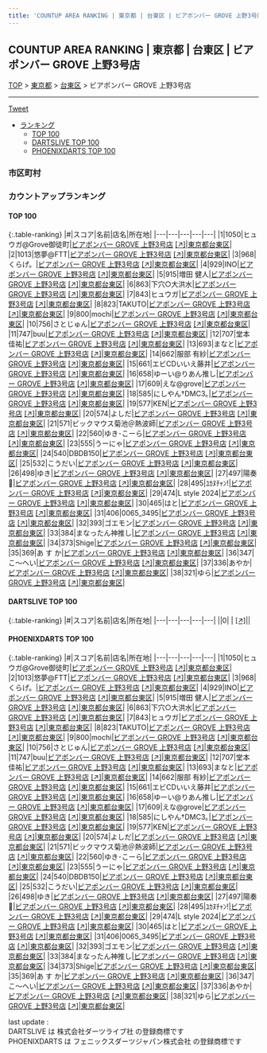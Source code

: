 ```yaml
---
title: 'COUNTUP AREA RANKING | 東京都 | 台東区 | ビアポンバー GROVE 上野3号店'
---
```

## COUNTUP AREA RANKING | 東京都 | 台東区 | ビアポンバー GROVE 上野3号店

[TOP](/darts/rank/) > [東京都](/darts/rank/東京都/) > [台東区](/darts/rank/東京都/台東区/) > ビアポンバー GROVE 上野3号店

___

<a href="https://twitter.com/share?ref_src=twsrc%5Etfw" data-text="COUNTUP AREA RANKING | 東京都台東区ビアポンバー GROVE 上野3号店" class="twitter-share-button" data-hashtags="DARTSLIVE,PHOENIXDARTS,darts,ダーツ" data-show-count="false">Tweet</a>

* [ランキング](#カウントアップランキング)
    * [TOP 100](#top-100)
    * [DARTSLIVE TOP 100](#dartslive-top-100)
    * [PHOENIXDARTS TOP 100](#phoenixdarts-top-100)

### 市区町村

<ul>

</ul>

### カウントアップランキング

#### TOP 100



{:.table-ranking}
|#|スコア|名前|店名|所在地|
|---|---|---|---|---|
|1|1050|<span class="rank-name-pd">ヒュウガ@Grove御徒町</span>|<a href="/darts/rank/shops/93623.html">ビアポンバー GROVE 上野3号店</a> <a href="https://vs.phoenixdarts.com/jp/shop/shopDetailInfo/s_93623?s_seq=93623">[↗]</a>|<a href="/darts/rank/東京都/台東区">東京都台東区</a>|
|2|1013|<span class="rank-name-pd">悠夢@FTT</span>|<a href="/darts/rank/shops/93623.html">ビアポンバー GROVE 上野3号店</a> <a href="https://vs.phoenixdarts.com/jp/shop/shopDetailInfo/s_93623?s_seq=93623">[↗]</a>|<a href="/darts/rank/東京都/台東区">東京都台東区</a>|
|3|968|<span class="rank-name-pd">くらげ。</span>|<a href="/darts/rank/shops/93623.html">ビアポンバー GROVE 上野3号店</a> <a href="https://vs.phoenixdarts.com/jp/shop/shopDetailInfo/s_93623?s_seq=93623">[↗]</a>|<a href="/darts/rank/東京都/台東区">東京都台東区</a>|
|4|929|<span class="rank-name-pd">INO</span>|<a href="/darts/rank/shops/93623.html">ビアポンバー GROVE 上野3号店</a> <a href="https://vs.phoenixdarts.com/jp/shop/shopDetailInfo/s_93623?s_seq=93623">[↗]</a>|<a href="/darts/rank/東京都/台東区">東京都台東区</a>|
|5|915|<span class="rank-name-pd"><span class="pro-icon-pd"></span>増田 健人</span>|<a href="/darts/rank/shops/93623.html">ビアポンバー GROVE 上野3号店</a> <a href="https://vs.phoenixdarts.com/jp/shop/shopDetailInfo/s_93623?s_seq=93623">[↗]</a>|<a href="/darts/rank/東京都/台東区">東京都台東区</a>|
|6|863|<span class="rank-name-pd">下穴○大洪水</span>|<a href="/darts/rank/shops/93623.html">ビアポンバー GROVE 上野3号店</a> <a href="https://vs.phoenixdarts.com/jp/shop/shopDetailInfo/s_93623?s_seq=93623">[↗]</a>|<a href="/darts/rank/東京都/台東区">東京都台東区</a>|
|7|843|<span class="rank-name-pd">ヒュウガ</span>|<a href="/darts/rank/shops/93623.html">ビアポンバー GROVE 上野3号店</a> <a href="https://vs.phoenixdarts.com/jp/shop/shopDetailInfo/s_93623?s_seq=93623">[↗]</a>|<a href="/darts/rank/東京都/台東区">東京都台東区</a>|
|8|823|<span class="rank-name-pd">TAKUTO</span>|<a href="/darts/rank/shops/93623.html">ビアポンバー GROVE 上野3号店</a> <a href="https://vs.phoenixdarts.com/jp/shop/shopDetailInfo/s_93623?s_seq=93623">[↗]</a>|<a href="/darts/rank/東京都/台東区">東京都台東区</a>|
|9|800|<span class="rank-name-pd">mochi</span>|<a href="/darts/rank/shops/93623.html">ビアポンバー GROVE 上野3号店</a> <a href="https://vs.phoenixdarts.com/jp/shop/shopDetailInfo/s_93623?s_seq=93623">[↗]</a>|<a href="/darts/rank/東京都/台東区">東京都台東区</a>|
|10|756|<span class="rank-name-pd">さとじゅん</span>|<a href="/darts/rank/shops/93623.html">ビアポンバー GROVE 上野3号店</a> <a href="https://vs.phoenixdarts.com/jp/shop/shopDetailInfo/s_93623?s_seq=93623">[↗]</a>|<a href="/darts/rank/東京都/台東区">東京都台東区</a>|
|11|747|<span class="rank-name-pd">buu</span>|<a href="/darts/rank/shops/93623.html">ビアポンバー GROVE 上野3号店</a> <a href="https://vs.phoenixdarts.com/jp/shop/shopDetailInfo/s_93623?s_seq=93623">[↗]</a>|<a href="/darts/rank/東京都/台東区">東京都台東区</a>|
|12|707|<span class="rank-name-pd"><span class="pro-icon-pd"></span>堂本 佳祐</span>|<a href="/darts/rank/shops/93623.html">ビアポンバー GROVE 上野3号店</a> <a href="https://vs.phoenixdarts.com/jp/shop/shopDetailInfo/s_93623?s_seq=93623">[↗]</a>|<a href="/darts/rank/東京都/台東区">東京都台東区</a>|
|13|693|<span class="rank-name-pd">まなと</span>|<a href="/darts/rank/shops/93623.html">ビアポンバー GROVE 上野3号店</a> <a href="https://vs.phoenixdarts.com/jp/shop/shopDetailInfo/s_93623?s_seq=93623">[↗]</a>|<a href="/darts/rank/東京都/台東区">東京都台東区</a>|
|14|662|<span class="rank-name-pd"><span class="pro-icon-pd"></span>服部 有紗</span>|<a href="/darts/rank/shops/93623.html">ビアポンバー GROVE 上野3号店</a> <a href="https://vs.phoenixdarts.com/jp/shop/shopDetailInfo/s_93623?s_seq=93623">[↗]</a>|<a href="/darts/rank/東京都/台東区">東京都台東区</a>|
|15|661|<span class="rank-name-pd">エビCDいいえ藤井</span>|<a href="/darts/rank/shops/93623.html">ビアポンバー GROVE 上野3号店</a> <a href="https://vs.phoenixdarts.com/jp/shop/shopDetailInfo/s_93623?s_seq=93623">[↗]</a>|<a href="/darts/rank/東京都/台東区">東京都台東区</a>|
|16|658|<span class="rank-name-pd">ゆーい@りあん推し</span>|<a href="/darts/rank/shops/93623.html">ビアポンバー GROVE 上野3号店</a> <a href="https://vs.phoenixdarts.com/jp/shop/shopDetailInfo/s_93623?s_seq=93623">[↗]</a>|<a href="/darts/rank/東京都/台東区">東京都台東区</a>|
|17|609|<span class="rank-name-pd">えな@grove</span>|<a href="/darts/rank/shops/93623.html">ビアポンバー GROVE 上野3号店</a> <a href="https://vs.phoenixdarts.com/jp/shop/shopDetailInfo/s_93623?s_seq=93623">[↗]</a>|<a href="/darts/rank/東京都/台東区">東京都台東区</a>|
|18|585|<span class="rank-name-pd">にしやん†DMC3｡</span>|<a href="/darts/rank/shops/93623.html">ビアポンバー GROVE 上野3号店</a> <a href="https://vs.phoenixdarts.com/jp/shop/shopDetailInfo/s_93623?s_seq=93623">[↗]</a>|<a href="/darts/rank/東京都/台東区">東京都台東区</a>|
|19|577|<span class="rank-name-pd">KEN</span>|<a href="/darts/rank/shops/93623.html">ビアポンバー GROVE 上野3号店</a> <a href="https://vs.phoenixdarts.com/jp/shop/shopDetailInfo/s_93623?s_seq=93623">[↗]</a>|<a href="/darts/rank/東京都/台東区">東京都台東区</a>|
|20|574|<span class="rank-name-pd">よしだ</span>|<a href="/darts/rank/shops/93623.html">ビアポンバー GROVE 上野3号店</a> <a href="https://vs.phoenixdarts.com/jp/shop/shopDetailInfo/s_93623?s_seq=93623">[↗]</a>|<a href="/darts/rank/東京都/台東区">東京都台東区</a>|
|21|571|<span class="rank-name-pd">ビックマウス菊池＠熱波師</span>|<a href="/darts/rank/shops/93623.html">ビアポンバー GROVE 上野3号店</a> <a href="https://vs.phoenixdarts.com/jp/shop/shopDetailInfo/s_93623?s_seq=93623">[↗]</a>|<a href="/darts/rank/東京都/台東区">東京都台東区</a>|
|22|560|<span class="rank-name-pd">ゆき･こーら</span>|<a href="/darts/rank/shops/93623.html">ビアポンバー GROVE 上野3号店</a> <a href="https://vs.phoenixdarts.com/jp/shop/shopDetailInfo/s_93623?s_seq=93623">[↗]</a>|<a href="/darts/rank/東京都/台東区">東京都台東区</a>|
|23|555|<span class="rank-name-pd">うーにゃ</span>|<a href="/darts/rank/shops/93623.html">ビアポンバー GROVE 上野3号店</a> <a href="https://vs.phoenixdarts.com/jp/shop/shopDetailInfo/s_93623?s_seq=93623">[↗]</a>|<a href="/darts/rank/東京都/台東区">東京都台東区</a>|
|24|540|<span class="rank-name-pd">DBDB150</span>|<a href="/darts/rank/shops/93623.html">ビアポンバー GROVE 上野3号店</a> <a href="https://vs.phoenixdarts.com/jp/shop/shopDetailInfo/s_93623?s_seq=93623">[↗]</a>|<a href="/darts/rank/東京都/台東区">東京都台東区</a>|
|25|532|<span class="rank-name-pd">こうだい</span>|<a href="/darts/rank/shops/93623.html">ビアポンバー GROVE 上野3号店</a> <a href="https://vs.phoenixdarts.com/jp/shop/shopDetailInfo/s_93623?s_seq=93623">[↗]</a>|<a href="/darts/rank/東京都/台東区">東京都台東区</a>|
|26|498|<span class="rank-name-pd">ゆき</span>|<a href="/darts/rank/shops/93623.html">ビアポンバー GROVE 上野3号店</a> <a href="https://vs.phoenixdarts.com/jp/shop/shopDetailInfo/s_93623?s_seq=93623">[↗]</a>|<a href="/darts/rank/東京都/台東区">東京都台東区</a>|
|27|497|<span class="rank-name-pd">陽奏🥂</span>|<a href="/darts/rank/shops/93623.html">ビアポンバー GROVE 上野3号店</a> <a href="https://vs.phoenixdarts.com/jp/shop/shopDetailInfo/s_93623?s_seq=93623">[↗]</a>|<a href="/darts/rank/東京都/台東区">東京都台東区</a>|
|28|495|<span class="rank-name-pd">ﾕｶﾇﾁｬﾝ!</span>|<a href="/darts/rank/shops/93623.html">ビアポンバー GROVE 上野3号店</a> <a href="https://vs.phoenixdarts.com/jp/shop/shopDetailInfo/s_93623?s_seq=93623">[↗]</a>|<a href="/darts/rank/東京都/台東区">東京都台東区</a>|
|29|474|<span class="rank-name-pd">L style 2024</span>|<a href="/darts/rank/shops/93623.html">ビアポンバー GROVE 上野3号店</a> <a href="https://vs.phoenixdarts.com/jp/shop/shopDetailInfo/s_93623?s_seq=93623">[↗]</a>|<a href="/darts/rank/東京都/台東区">東京都台東区</a>|
|30|465|<span class="rank-name-pd">はと</span>|<a href="/darts/rank/shops/93623.html">ビアポンバー GROVE 上野3号店</a> <a href="https://vs.phoenixdarts.com/jp/shop/shopDetailInfo/s_93623?s_seq=93623">[↗]</a>|<a href="/darts/rank/東京都/台東区">東京都台東区</a>|
|31|406|<span class="rank-name-pd">0065_3495</span>|<a href="/darts/rank/shops/93623.html">ビアポンバー GROVE 上野3号店</a> <a href="https://vs.phoenixdarts.com/jp/shop/shopDetailInfo/s_93623?s_seq=93623">[↗]</a>|<a href="/darts/rank/東京都/台東区">東京都台東区</a>|
|32|393|<span class="rank-name-pd">ゴエモン</span>|<a href="/darts/rank/shops/93623.html">ビアポンバー GROVE 上野3号店</a> <a href="https://vs.phoenixdarts.com/jp/shop/shopDetailInfo/s_93623?s_seq=93623">[↗]</a>|<a href="/darts/rank/東京都/台東区">東京都台東区</a>|
|33|384|<span class="rank-name-pd">まなったん神推し</span>|<a href="/darts/rank/shops/93623.html">ビアポンバー GROVE 上野3号店</a> <a href="https://vs.phoenixdarts.com/jp/shop/shopDetailInfo/s_93623?s_seq=93623">[↗]</a>|<a href="/darts/rank/東京都/台東区">東京都台東区</a>|
|34|373|<span class="rank-name-pd">Shige</span>|<a href="/darts/rank/shops/93623.html">ビアポンバー GROVE 上野3号店</a> <a href="https://vs.phoenixdarts.com/jp/shop/shopDetailInfo/s_93623?s_seq=93623">[↗]</a>|<a href="/darts/rank/東京都/台東区">東京都台東区</a>|
|35|369|<span class="rank-name-pd">あ     す     か</span>|<a href="/darts/rank/shops/93623.html">ビアポンバー GROVE 上野3号店</a> <a href="https://vs.phoenixdarts.com/jp/shop/shopDetailInfo/s_93623?s_seq=93623">[↗]</a>|<a href="/darts/rank/東京都/台東区">東京都台東区</a>|
|36|347|<span class="rank-name-pd">こ〜へい</span>|<a href="/darts/rank/shops/93623.html">ビアポンバー GROVE 上野3号店</a> <a href="https://vs.phoenixdarts.com/jp/shop/shopDetailInfo/s_93623?s_seq=93623">[↗]</a>|<a href="/darts/rank/東京都/台東区">東京都台東区</a>|
|37|336|<span class="rank-name-pd">あやか</span>|<a href="/darts/rank/shops/93623.html">ビアポンバー GROVE 上野3号店</a> <a href="https://vs.phoenixdarts.com/jp/shop/shopDetailInfo/s_93623?s_seq=93623">[↗]</a>|<a href="/darts/rank/東京都/台東区">東京都台東区</a>|
|38|321|<span class="rank-name-pd">ゆら</span>|<a href="/darts/rank/shops/93623.html">ビアポンバー GROVE 上野3号店</a> <a href="https://vs.phoenixdarts.com/jp/shop/shopDetailInfo/s_93623?s_seq=93623">[↗]</a>|<a href="/darts/rank/東京都/台東区">東京都台東区</a>|


#### DARTSLIVE TOP 100



{:.table-ranking}
|#|スコア|名前|店名|所在地|
|---|---|---|---|---|
||0|<span class="rank-name-dl"> </span>|<a href="/darts/rank/shops/.html"></a> <a href="">[↗]</a>|<a href="/darts/rank//"></a>|


#### PHOENIXDARTS TOP 100



{:.table-ranking}
|#|スコア|名前|店名|所在地|
|---|---|---|---|---|
|1|1050|<span class="rank-name-pd">ヒュウガ@Grove御徒町</span>|<a href="/darts/rank/shops/93623.html">ビアポンバー GROVE 上野3号店</a> <a href="https://vs.phoenixdarts.com/jp/shop/shopDetailInfo/s_93623?s_seq=93623">[↗]</a>|<a href="/darts/rank/東京都/台東区">東京都台東区</a>|
|2|1013|<span class="rank-name-pd">悠夢@FTT</span>|<a href="/darts/rank/shops/93623.html">ビアポンバー GROVE 上野3号店</a> <a href="https://vs.phoenixdarts.com/jp/shop/shopDetailInfo/s_93623?s_seq=93623">[↗]</a>|<a href="/darts/rank/東京都/台東区">東京都台東区</a>|
|3|968|<span class="rank-name-pd">くらげ。</span>|<a href="/darts/rank/shops/93623.html">ビアポンバー GROVE 上野3号店</a> <a href="https://vs.phoenixdarts.com/jp/shop/shopDetailInfo/s_93623?s_seq=93623">[↗]</a>|<a href="/darts/rank/東京都/台東区">東京都台東区</a>|
|4|929|<span class="rank-name-pd">INO</span>|<a href="/darts/rank/shops/93623.html">ビアポンバー GROVE 上野3号店</a> <a href="https://vs.phoenixdarts.com/jp/shop/shopDetailInfo/s_93623?s_seq=93623">[↗]</a>|<a href="/darts/rank/東京都/台東区">東京都台東区</a>|
|5|915|<span class="rank-name-pd"><span class="pro-icon-pd"></span>増田 健人</span>|<a href="/darts/rank/shops/93623.html">ビアポンバー GROVE 上野3号店</a> <a href="https://vs.phoenixdarts.com/jp/shop/shopDetailInfo/s_93623?s_seq=93623">[↗]</a>|<a href="/darts/rank/東京都/台東区">東京都台東区</a>|
|6|863|<span class="rank-name-pd">下穴○大洪水</span>|<a href="/darts/rank/shops/93623.html">ビアポンバー GROVE 上野3号店</a> <a href="https://vs.phoenixdarts.com/jp/shop/shopDetailInfo/s_93623?s_seq=93623">[↗]</a>|<a href="/darts/rank/東京都/台東区">東京都台東区</a>|
|7|843|<span class="rank-name-pd">ヒュウガ</span>|<a href="/darts/rank/shops/93623.html">ビアポンバー GROVE 上野3号店</a> <a href="https://vs.phoenixdarts.com/jp/shop/shopDetailInfo/s_93623?s_seq=93623">[↗]</a>|<a href="/darts/rank/東京都/台東区">東京都台東区</a>|
|8|823|<span class="rank-name-pd">TAKUTO</span>|<a href="/darts/rank/shops/93623.html">ビアポンバー GROVE 上野3号店</a> <a href="https://vs.phoenixdarts.com/jp/shop/shopDetailInfo/s_93623?s_seq=93623">[↗]</a>|<a href="/darts/rank/東京都/台東区">東京都台東区</a>|
|9|800|<span class="rank-name-pd">mochi</span>|<a href="/darts/rank/shops/93623.html">ビアポンバー GROVE 上野3号店</a> <a href="https://vs.phoenixdarts.com/jp/shop/shopDetailInfo/s_93623?s_seq=93623">[↗]</a>|<a href="/darts/rank/東京都/台東区">東京都台東区</a>|
|10|756|<span class="rank-name-pd">さとじゅん</span>|<a href="/darts/rank/shops/93623.html">ビアポンバー GROVE 上野3号店</a> <a href="https://vs.phoenixdarts.com/jp/shop/shopDetailInfo/s_93623?s_seq=93623">[↗]</a>|<a href="/darts/rank/東京都/台東区">東京都台東区</a>|
|11|747|<span class="rank-name-pd">buu</span>|<a href="/darts/rank/shops/93623.html">ビアポンバー GROVE 上野3号店</a> <a href="https://vs.phoenixdarts.com/jp/shop/shopDetailInfo/s_93623?s_seq=93623">[↗]</a>|<a href="/darts/rank/東京都/台東区">東京都台東区</a>|
|12|707|<span class="rank-name-pd"><span class="pro-icon-pd"></span>堂本 佳祐</span>|<a href="/darts/rank/shops/93623.html">ビアポンバー GROVE 上野3号店</a> <a href="https://vs.phoenixdarts.com/jp/shop/shopDetailInfo/s_93623?s_seq=93623">[↗]</a>|<a href="/darts/rank/東京都/台東区">東京都台東区</a>|
|13|693|<span class="rank-name-pd">まなと</span>|<a href="/darts/rank/shops/93623.html">ビアポンバー GROVE 上野3号店</a> <a href="https://vs.phoenixdarts.com/jp/shop/shopDetailInfo/s_93623?s_seq=93623">[↗]</a>|<a href="/darts/rank/東京都/台東区">東京都台東区</a>|
|14|662|<span class="rank-name-pd"><span class="pro-icon-pd"></span>服部 有紗</span>|<a href="/darts/rank/shops/93623.html">ビアポンバー GROVE 上野3号店</a> <a href="https://vs.phoenixdarts.com/jp/shop/shopDetailInfo/s_93623?s_seq=93623">[↗]</a>|<a href="/darts/rank/東京都/台東区">東京都台東区</a>|
|15|661|<span class="rank-name-pd">エビCDいいえ藤井</span>|<a href="/darts/rank/shops/93623.html">ビアポンバー GROVE 上野3号店</a> <a href="https://vs.phoenixdarts.com/jp/shop/shopDetailInfo/s_93623?s_seq=93623">[↗]</a>|<a href="/darts/rank/東京都/台東区">東京都台東区</a>|
|16|658|<span class="rank-name-pd">ゆーい@りあん推し</span>|<a href="/darts/rank/shops/93623.html">ビアポンバー GROVE 上野3号店</a> <a href="https://vs.phoenixdarts.com/jp/shop/shopDetailInfo/s_93623?s_seq=93623">[↗]</a>|<a href="/darts/rank/東京都/台東区">東京都台東区</a>|
|17|609|<span class="rank-name-pd">えな@grove</span>|<a href="/darts/rank/shops/93623.html">ビアポンバー GROVE 上野3号店</a> <a href="https://vs.phoenixdarts.com/jp/shop/shopDetailInfo/s_93623?s_seq=93623">[↗]</a>|<a href="/darts/rank/東京都/台東区">東京都台東区</a>|
|18|585|<span class="rank-name-pd">にしやん†DMC3｡</span>|<a href="/darts/rank/shops/93623.html">ビアポンバー GROVE 上野3号店</a> <a href="https://vs.phoenixdarts.com/jp/shop/shopDetailInfo/s_93623?s_seq=93623">[↗]</a>|<a href="/darts/rank/東京都/台東区">東京都台東区</a>|
|19|577|<span class="rank-name-pd">KEN</span>|<a href="/darts/rank/shops/93623.html">ビアポンバー GROVE 上野3号店</a> <a href="https://vs.phoenixdarts.com/jp/shop/shopDetailInfo/s_93623?s_seq=93623">[↗]</a>|<a href="/darts/rank/東京都/台東区">東京都台東区</a>|
|20|574|<span class="rank-name-pd">よしだ</span>|<a href="/darts/rank/shops/93623.html">ビアポンバー GROVE 上野3号店</a> <a href="https://vs.phoenixdarts.com/jp/shop/shopDetailInfo/s_93623?s_seq=93623">[↗]</a>|<a href="/darts/rank/東京都/台東区">東京都台東区</a>|
|21|571|<span class="rank-name-pd">ビックマウス菊池＠熱波師</span>|<a href="/darts/rank/shops/93623.html">ビアポンバー GROVE 上野3号店</a> <a href="https://vs.phoenixdarts.com/jp/shop/shopDetailInfo/s_93623?s_seq=93623">[↗]</a>|<a href="/darts/rank/東京都/台東区">東京都台東区</a>|
|22|560|<span class="rank-name-pd">ゆき･こーら</span>|<a href="/darts/rank/shops/93623.html">ビアポンバー GROVE 上野3号店</a> <a href="https://vs.phoenixdarts.com/jp/shop/shopDetailInfo/s_93623?s_seq=93623">[↗]</a>|<a href="/darts/rank/東京都/台東区">東京都台東区</a>|
|23|555|<span class="rank-name-pd">うーにゃ</span>|<a href="/darts/rank/shops/93623.html">ビアポンバー GROVE 上野3号店</a> <a href="https://vs.phoenixdarts.com/jp/shop/shopDetailInfo/s_93623?s_seq=93623">[↗]</a>|<a href="/darts/rank/東京都/台東区">東京都台東区</a>|
|24|540|<span class="rank-name-pd">DBDB150</span>|<a href="/darts/rank/shops/93623.html">ビアポンバー GROVE 上野3号店</a> <a href="https://vs.phoenixdarts.com/jp/shop/shopDetailInfo/s_93623?s_seq=93623">[↗]</a>|<a href="/darts/rank/東京都/台東区">東京都台東区</a>|
|25|532|<span class="rank-name-pd">こうだい</span>|<a href="/darts/rank/shops/93623.html">ビアポンバー GROVE 上野3号店</a> <a href="https://vs.phoenixdarts.com/jp/shop/shopDetailInfo/s_93623?s_seq=93623">[↗]</a>|<a href="/darts/rank/東京都/台東区">東京都台東区</a>|
|26|498|<span class="rank-name-pd">ゆき</span>|<a href="/darts/rank/shops/93623.html">ビアポンバー GROVE 上野3号店</a> <a href="https://vs.phoenixdarts.com/jp/shop/shopDetailInfo/s_93623?s_seq=93623">[↗]</a>|<a href="/darts/rank/東京都/台東区">東京都台東区</a>|
|27|497|<span class="rank-name-pd">陽奏🥂</span>|<a href="/darts/rank/shops/93623.html">ビアポンバー GROVE 上野3号店</a> <a href="https://vs.phoenixdarts.com/jp/shop/shopDetailInfo/s_93623?s_seq=93623">[↗]</a>|<a href="/darts/rank/東京都/台東区">東京都台東区</a>|
|28|495|<span class="rank-name-pd">ﾕｶﾇﾁｬﾝ!</span>|<a href="/darts/rank/shops/93623.html">ビアポンバー GROVE 上野3号店</a> <a href="https://vs.phoenixdarts.com/jp/shop/shopDetailInfo/s_93623?s_seq=93623">[↗]</a>|<a href="/darts/rank/東京都/台東区">東京都台東区</a>|
|29|474|<span class="rank-name-pd">L style 2024</span>|<a href="/darts/rank/shops/93623.html">ビアポンバー GROVE 上野3号店</a> <a href="https://vs.phoenixdarts.com/jp/shop/shopDetailInfo/s_93623?s_seq=93623">[↗]</a>|<a href="/darts/rank/東京都/台東区">東京都台東区</a>|
|30|465|<span class="rank-name-pd">はと</span>|<a href="/darts/rank/shops/93623.html">ビアポンバー GROVE 上野3号店</a> <a href="https://vs.phoenixdarts.com/jp/shop/shopDetailInfo/s_93623?s_seq=93623">[↗]</a>|<a href="/darts/rank/東京都/台東区">東京都台東区</a>|
|31|406|<span class="rank-name-pd">0065_3495</span>|<a href="/darts/rank/shops/93623.html">ビアポンバー GROVE 上野3号店</a> <a href="https://vs.phoenixdarts.com/jp/shop/shopDetailInfo/s_93623?s_seq=93623">[↗]</a>|<a href="/darts/rank/東京都/台東区">東京都台東区</a>|
|32|393|<span class="rank-name-pd">ゴエモン</span>|<a href="/darts/rank/shops/93623.html">ビアポンバー GROVE 上野3号店</a> <a href="https://vs.phoenixdarts.com/jp/shop/shopDetailInfo/s_93623?s_seq=93623">[↗]</a>|<a href="/darts/rank/東京都/台東区">東京都台東区</a>|
|33|384|<span class="rank-name-pd">まなったん神推し</span>|<a href="/darts/rank/shops/93623.html">ビアポンバー GROVE 上野3号店</a> <a href="https://vs.phoenixdarts.com/jp/shop/shopDetailInfo/s_93623?s_seq=93623">[↗]</a>|<a href="/darts/rank/東京都/台東区">東京都台東区</a>|
|34|373|<span class="rank-name-pd">Shige</span>|<a href="/darts/rank/shops/93623.html">ビアポンバー GROVE 上野3号店</a> <a href="https://vs.phoenixdarts.com/jp/shop/shopDetailInfo/s_93623?s_seq=93623">[↗]</a>|<a href="/darts/rank/東京都/台東区">東京都台東区</a>|
|35|369|<span class="rank-name-pd">あ     す     か</span>|<a href="/darts/rank/shops/93623.html">ビアポンバー GROVE 上野3号店</a> <a href="https://vs.phoenixdarts.com/jp/shop/shopDetailInfo/s_93623?s_seq=93623">[↗]</a>|<a href="/darts/rank/東京都/台東区">東京都台東区</a>|
|36|347|<span class="rank-name-pd">こ〜へい</span>|<a href="/darts/rank/shops/93623.html">ビアポンバー GROVE 上野3号店</a> <a href="https://vs.phoenixdarts.com/jp/shop/shopDetailInfo/s_93623?s_seq=93623">[↗]</a>|<a href="/darts/rank/東京都/台東区">東京都台東区</a>|
|37|336|<span class="rank-name-pd">あやか</span>|<a href="/darts/rank/shops/93623.html">ビアポンバー GROVE 上野3号店</a> <a href="https://vs.phoenixdarts.com/jp/shop/shopDetailInfo/s_93623?s_seq=93623">[↗]</a>|<a href="/darts/rank/東京都/台東区">東京都台東区</a>|
|38|321|<span class="rank-name-pd">ゆら</span>|<a href="/darts/rank/shops/93623.html">ビアポンバー GROVE 上野3号店</a> <a href="https://vs.phoenixdarts.com/jp/shop/shopDetailInfo/s_93623?s_seq=93623">[↗]</a>|<a href="/darts/rank/東京都/台東区">東京都台東区</a>|


<div class="footer border-top border-gray-light mt-5 pt-3 text-right text-gray">
    last update : <span style="font-weight: italic" id="foot_last_modified"></span><br />
    DARTSLIVE は 株式会社ダーツライブ社 の登録商標です<br />
    PHOENIXDARTS は フェニックスダーツジャパン株式会社 の登録商標です<br />
</div>

<script src="https://cdnjs.cloudflare.com/ajax/libs/jquery.tablesorter/2.31.3/js/jquery.tablesorter.min.js" integrity="sha512-qzgd5cYSZcosqpzpn7zF2ZId8f/8CHmFKZ8j7mU4OUXTNRd5g+ZHBPsgKEwoqxCtdQvExE5LprwwPAgoicguNg==" crossorigin="anonymous" referrerpolicy="no-referrer"></script>
<link rel="stylesheet" href="https://cdnjs.cloudflare.com/ajax/libs/jquery.tablesorter/2.31.3/css/theme.default.min.css" integrity="sha512-wghhOJkjQX0Lh3NSWvNKeZ0ZpNn+SPVXX1Qyc9OCaogADktxrBiBdKGDoqVUOyhStvMBmJQ8ZdMHiR3wuEq8+w==" crossorigin="anonymous" referrerpolicy="no-referrer" />
<script>
$(function() {
    $(".table-ranking").tablesorter({sortList:[[0, 0]]});
    $("#foot_last_modified").text(formatDate(new Date(document.lastModified), 'yyyy-MM-dd HH:mm:ss'));
});
</script>

<script async src="https://platform.twitter.com/widgets.js" charset="utf-8"></script>